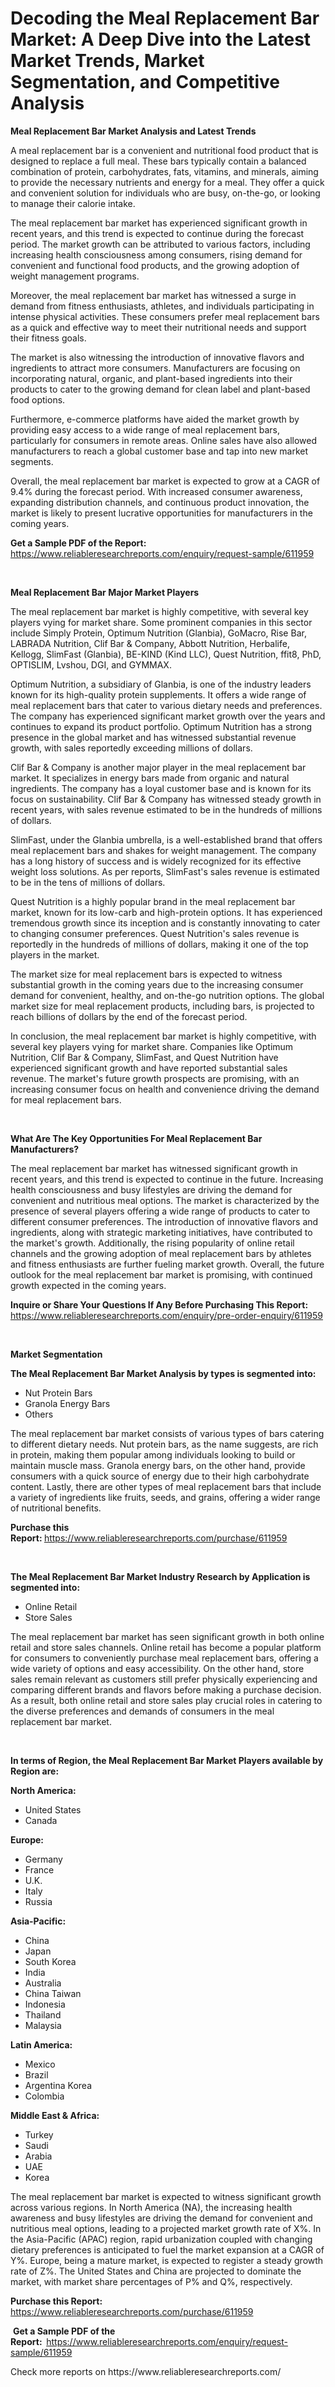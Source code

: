 <p><h1>Decoding the Meal Replacement Bar Market: A Deep Dive into the Latest Market Trends, Market Segmentation, and Competitive Analysis</h1></p><p><strong>Meal Replacement Bar Market Analysis and Latest Trends</strong></p>
<p><p>A meal replacement bar is a convenient and nutritional food product that is designed to replace a full meal. These bars typically contain a balanced combination of protein, carbohydrates, fats, vitamins, and minerals, aiming to provide the necessary nutrients and energy for a meal. They offer a quick and convenient solution for individuals who are busy, on-the-go, or looking to manage their calorie intake.</p><p>The meal replacement bar market has experienced significant growth in recent years, and this trend is expected to continue during the forecast period. The market growth can be attributed to various factors, including increasing health consciousness among consumers, rising demand for convenient and functional food products, and the growing adoption of weight management programs.</p><p>Moreover, the meal replacement bar market has witnessed a surge in demand from fitness enthusiasts, athletes, and individuals participating in intense physical activities. These consumers prefer meal replacement bars as a quick and effective way to meet their nutritional needs and support their fitness goals.</p><p>The market is also witnessing the introduction of innovative flavors and ingredients to attract more consumers. Manufacturers are focusing on incorporating natural, organic, and plant-based ingredients into their products to cater to the growing demand for clean label and plant-based food options.</p><p>Furthermore, e-commerce platforms have aided the market growth by providing easy access to a wide range of meal replacement bars, particularly for consumers in remote areas. Online sales have also allowed manufacturers to reach a global customer base and tap into new market segments.</p><p>Overall, the meal replacement bar market is expected to grow at a CAGR of 9.4% during the forecast period. With increased consumer awareness, expanding distribution channels, and continuous product innovation, the market is likely to present lucrative opportunities for manufacturers in the coming years.</p></p>
<p><strong>Get a Sample PDF of the Report:&nbsp;</strong> <a href="https://www.reliableresearchreports.com/enquiry/request-sample/611959">https://www.reliableresearchreports.com/enquiry/request-sample/611959</a></p>
<p>&nbsp;</p>
<p><strong>Meal Replacement Bar Major Market Players</strong></p>
<p><p>The meal replacement bar market is highly competitive, with several key players vying for market share. Some prominent companies in this sector include Simply Protein, Optimum Nutrition (Glanbia), GoMacro, Rise Bar, LABRADA Nutrition, Clif Bar & Company, Abbott Nutrition, Herbalife, Kellogg, SlimFast (Glanbia), BE-KIND (Kind LLC), Quest Nutrition, ffit8, PhD, OPTISLIM, Lvshou, DGI, and GYMMAX.</p><p>Optimum Nutrition, a subsidiary of Glanbia, is one of the industry leaders known for its high-quality protein supplements. It offers a wide range of meal replacement bars that cater to various dietary needs and preferences. The company has experienced significant market growth over the years and continues to expand its product portfolio. Optimum Nutrition has a strong presence in the global market and has witnessed substantial revenue growth, with sales reportedly exceeding millions of dollars.</p><p>Clif Bar & Company is another major player in the meal replacement bar market. It specializes in energy bars made from organic and natural ingredients. The company has a loyal customer base and is known for its focus on sustainability. Clif Bar & Company has witnessed steady growth in recent years, with sales revenue estimated to be in the hundreds of millions of dollars.</p><p>SlimFast, under the Glanbia umbrella, is a well-established brand that offers meal replacement bars and shakes for weight management. The company has a long history of success and is widely recognized for its effective weight loss solutions. As per reports, SlimFast's sales revenue is estimated to be in the tens of millions of dollars.</p><p>Quest Nutrition is a highly popular brand in the meal replacement bar market, known for its low-carb and high-protein options. It has experienced tremendous growth since its inception and is constantly innovating to cater to changing consumer preferences. Quest Nutrition's sales revenue is reportedly in the hundreds of millions of dollars, making it one of the top players in the market.</p><p>The market size for meal replacement bars is expected to witness substantial growth in the coming years due to the increasing consumer demand for convenient, healthy, and on-the-go nutrition options. The global market size for meal replacement products, including bars, is projected to reach billions of dollars by the end of the forecast period.</p><p>In conclusion, the meal replacement bar market is highly competitive, with several key players vying for market share. Companies like Optimum Nutrition, Clif Bar & Company, SlimFast, and Quest Nutrition have experienced significant growth and have reported substantial sales revenue. The market's future growth prospects are promising, with an increasing consumer focus on health and convenience driving the demand for meal replacement bars.</p></p>
<p>&nbsp;</p>
<p><strong>What Are The Key Opportunities For Meal Replacement Bar Manufacturers?</strong></p>
<p><p>The meal replacement bar market has witnessed significant growth in recent years, and this trend is expected to continue in the future. Increasing health consciousness and busy lifestyles are driving the demand for convenient and nutritious meal options. The market is characterized by the presence of several players offering a wide range of products to cater to different consumer preferences. The introduction of innovative flavors and ingredients, along with strategic marketing initiatives, have contributed to the market's growth. Additionally, the rising popularity of online retail channels and the growing adoption of meal replacement bars by athletes and fitness enthusiasts are further fueling market growth. Overall, the future outlook for the meal replacement bar market is promising, with continued growth expected in the coming years.</p></p>
<p><strong>Inquire or Share Your Questions If Any Before Purchasing This Report:</strong> <a href="https://www.reliableresearchreports.com/enquiry/pre-order-enquiry/611959">https://www.reliableresearchreports.com/enquiry/pre-order-enquiry/611959</a></p>
<p>&nbsp;</p>
<p><strong>Market Segmentation</strong></p>
<p><strong>The Meal Replacement Bar Market Analysis by types is segmented into:</strong></p>
<p><ul><li>Nut Protein Bars</li><li>Granola Energy Bars</li><li>Others</li></ul></p>
<p><p>The meal replacement bar market consists of various types of bars catering to different dietary needs. Nut protein bars, as the name suggests, are rich in protein, making them popular among individuals looking to build or maintain muscle mass. Granola energy bars, on the other hand, provide consumers with a quick source of energy due to their high carbohydrate content. Lastly, there are other types of meal replacement bars that include a variety of ingredients like fruits, seeds, and grains, offering a wider range of nutritional benefits.</p></p>
<p><strong>Purchase this Report:&nbsp;</strong><a href="https://www.reliableresearchreports.com/purchase/611959">https://www.reliableresearchreports.com/purchase/611959</a></p>
<p>&nbsp;</p>
<p><strong>The Meal Replacement Bar Market Industry Research by Application is segmented into:</strong></p>
<p><ul><li>Online Retail</li><li>Store Sales</li></ul></p>
<p><p>The meal replacement bar market has seen significant growth in both online retail and store sales channels. Online retail has become a popular platform for consumers to conveniently purchase meal replacement bars, offering a wide variety of options and easy accessibility. On the other hand, store sales remain relevant as customers still prefer physically experiencing and comparing different brands and flavors before making a purchase decision. As a result, both online retail and store sales play crucial roles in catering to the diverse preferences and demands of consumers in the meal replacement bar market.</p></p>
<p>&nbsp;</p>
<p><strong>In terms of Region, the Meal Replacement Bar Market Players available by Region are:</strong></p>
<p>
    <p> <strong> North America: </strong>
        <ul>
            <li>United States</li>
            <li>Canada</li>
        </ul>
        </p> 
    <p> <strong> Europe: </strong>
        <ul>
            <li>Germany</li>
            <li>France</li>
            <li>U.K.</li>
            <li>Italy</li>
            <li>Russia</li>
        </ul>
        </p> 
    <p> <strong> Asia-Pacific: </strong>
        <ul>
            <li>China</li>
            <li>Japan</li>
            <li>South Korea</li>
            <li>India</li>
            <li>Australia</li>
            <li>China Taiwan</li>
            <li>Indonesia</li>
            <li>Thailand</li>
            <li>Malaysia</li>
        </ul>
        </p> 
    <p> <strong> Latin America: </strong>
        <ul>
            <li>Mexico</li>
            <li>Brazil</li>
            <li>Argentina Korea</li>
            <li>Colombia</li>
        </ul>
        </p> 
    <p> <strong> Middle East & Africa: </strong>
        <ul>
            <li>Turkey</li>
            <li>Saudi</li>
            <li>Arabia</li>
            <li>UAE</li>
            <li>Korea</li>
        </ul>
    </p>
    </p>
<p><p>The meal replacement bar market is expected to witness significant growth across various regions. In North America (NA), the increasing health awareness and busy lifestyles are driving the demand for convenient and nutritious meal options, leading to a projected market growth rate of X%. In the Asia-Pacific (APAC) region, rapid urbanization coupled with changing dietary preferences is anticipated to fuel the market expansion at a CAGR of Y%. Europe, being a mature market, is expected to register a steady growth rate of Z%. The United States and China are projected to dominate the market, with market share percentages of P% and Q%, respectively.</p></p>
<p><strong>Purchase this Report: </strong><a href="https://www.reliableresearchreports.com/purchase/611959">https://www.reliableresearchreports.com/purchase/611959</a></p>
<p>&nbsp;<strong>Get a Sample PDF of the Report:&nbsp;&nbsp;</strong><a href="https://www.reliableresearchreports.com/enquiry/request-sample/611959">https://www.reliableresearchreports.com/enquiry/request-sample/611959</a></p>
<p><strong></strong></p>
<p>Check more reports on https://www.reliableresearchreports.com/</p>